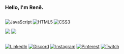 <h3>Hello, I'm Renê.</h3>

##
![JavaScript](https://img.shields.io/badge/javascript-%23323330.svg?style=for-the-badge&logo=javascript&logoColor=%23F7DF1E) ![HTML5](https://img.shields.io/badge/html5-%23E34F26.svg?style=for-the-badge&logo=html5&logoColor=white) ![CSS3](https://img.shields.io/badge/css3-%231572B6.svg?style=for-the-badge&logo=css3&logoColor=white)

![](https://github-readme-stats.vercel.app/api?username=xmartinsbr&theme=dark&hide_border=true&include_all_commits=false&count_private=true) ![](https://github-readme-streak-stats.herokuapp.com/?user=xmartinsbr&theme=dark&hide_border=true)<br/>

## 
[![LinkedIn](https://img.shields.io/badge/LinkedIn-%230077B5.svg?logo=linkedin&logoColor=white)](https://linkedin.com/in/renê-martins-8b39159b)  [![Discord](https://img.shields.io/badge/Discord-%237289DA.svg?logo=discord&logoColor=white)](https://discord.gg/xmartinsbr#0263) [![Instagram](https://img.shields.io/badge/Instagram-%23E4405F.svg?logo=Instagram&logoColor=white)](https://instagram.com/xmartinsbr) [![Pinterest](https://img.shields.io/badge/Pinterest-%23E60023.svg?logo=Pinterest&logoColor=white)](https://pinterest.com/@renemartinsjf) [![Twitch](https://img.shields.io/badge/Twitch-%239146FF.svg?logo=Twitch&logoColor=white)](https://twitch.tv/xmartinsbr)


<!-- Proudly created with GPRM ( https://gprm.itsvg.in ) -->




